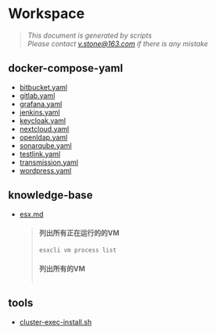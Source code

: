 # Workspace
> *This document is generated by scripts*<br>
> *Please contact v.stone@163.com if there is any mistake*
## docker-compose-yaml
- [bitbucket.yaml](https://raw.githubusercontent.com/seoktaehyeon/workspace/master/docker-compose-yaml/bitbucket.yaml)
- [gitlab.yaml](https://raw.githubusercontent.com/seoktaehyeon/workspace/master/docker-compose-yaml/gitlab.yaml)
- [grafana.yaml](https://raw.githubusercontent.com/seoktaehyeon/workspace/master/docker-compose-yaml/grafana.yaml)
- [jenkins.yaml](https://raw.githubusercontent.com/seoktaehyeon/workspace/master/docker-compose-yaml/jenkins.yaml)
- [keycloak.yaml](https://raw.githubusercontent.com/seoktaehyeon/workspace/master/docker-compose-yaml/keycloak.yaml)
- [nextcloud.yaml](https://raw.githubusercontent.com/seoktaehyeon/workspace/master/docker-compose-yaml/nextcloud.yaml)
- [openldap.yaml](https://raw.githubusercontent.com/seoktaehyeon/workspace/master/docker-compose-yaml/openldap.yaml)
- [sonarqube.yaml](https://raw.githubusercontent.com/seoktaehyeon/workspace/master/docker-compose-yaml/sonarqube.yaml)
- [testlink.yaml](https://raw.githubusercontent.com/seoktaehyeon/workspace/master/docker-compose-yaml/testlink.yaml)
- [transmission.yaml](https://raw.githubusercontent.com/seoktaehyeon/workspace/master/docker-compose-yaml/transmission.yaml)
- [wordpress.yaml](https://raw.githubusercontent.com/seoktaehyeon/workspace/master/docker-compose-yaml/wordpress.yaml)
## knowledge-base
- [esx.md](https://github.com/seoktaehyeon/workspace/blob/master/knowledge-base/esx.md)
  > #### 列出所有正在运行的的VM
  > ```bash
  > esxcli vm process list
  > ```
  > 
  > #### 列出所有的VM
  > ```bash
## tools
- [cluster-exec-install.sh](https://raw.githubusercontent.com/seoktaehyeon/workspace/master/tools/cluster-exec-install.sh)
